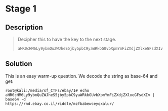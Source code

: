 # Stage 1

## Description

> Decipher this to have the key to the next stage.
> 
> `aHR0cHM6Ly9ybmQuZWJheS5jby5pbC9yaWRkbGUvbXpmYmFiZXdjZXlxeGFsdXIv`

## Solution

This is an easy warm-up question. We decode the string as base-64 and get:

```console
root@kali:/media/sf_CTFs/ebay/1# echo aHR0cHM6Ly9ybmQuZWJheS5jby5pbC9yaWRkbGUvbXpmYmFiZXdjZXlxeGFsdXIv | base64 -d
https://rnd.ebay.co.il/riddle/mzfbabewceyqxalur/
```